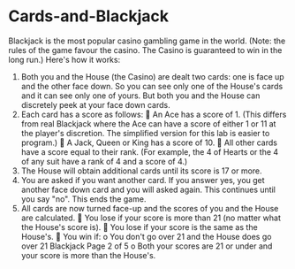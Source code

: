 # Cards-and-Blackjack
Blackjack is the most popular casino gambling game in the world. (Note: the rules of the game favour
the casino. The Casino is guaranteed to win in the long run.) Here's how it works:
1. Both you and the House (the Casino) are dealt two cards: one is face up and the other face
down. So you can see only one of the House's cards and it can see only one of yours. But both
you and the House can discretely peek at your face down cards.
2. Each card has a score as follows:
 An Ace has a score of 1. (This differs from real Blackjack where the Ace can have a
score of either 1 or 11 at the player's discretion. The simplified version for this lab is
easier to program.)
 A Jack, Queen or King has a score of 10.
 All other cards have a score equal to their rank. (For example, the 4 of Hearts or the 4
of any suit have a rank of 4 and a score of 4.)
3. The House will obtain additional cards until its score is 17 or more.
4. You are asked if you want another card. If you answer yes, you get another face down card and
you will asked again. This continues until you say "no". This ends the game.
5. All cards are now turned face-up and the scores of you and the House are calculated.
 You lose if your score is more than 21 (no matter what the House's score is).
 You lose if your score is the same as the House's.
 You win if:
o You don't go over 21 and the House does go over 21
Blackjack
Page 2 of 5
o Both your scores are 21 or under and your score is more than the House's.
